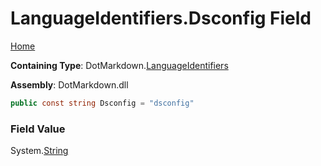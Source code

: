 <a name="_top"></a>

# LanguageIdentifiers\.Dsconfig Field

[Home](../../../README.md#_top)

**Containing Type**: DotMarkdown\.[LanguageIdentifiers](../README.md#_top)

**Assembly**: DotMarkdown\.dll

```csharp
public const string Dsconfig = "dsconfig"
```

### Field Value

System\.[String](https://docs.microsoft.com/en-us/dotnet/api/system.string)